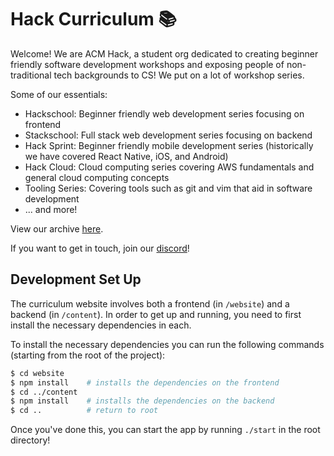 # Hack Curriculum 📚

Welcome! We are ACM Hack, a student org dedicated to creating beginner friendly software development workshops and exposing people of non-traditional tech backgrounds to CS! We put on a lot of workshop series. 

Some of our essentials:
- Hackschool: Beginner friendly web development series focusing on frontend
- Stackschool: Full stack web development series focusing on backend
- Hack Sprint: Beginner friendly mobile development series (historically we have covered React Native, iOS, and Android)
- Hack Cloud: Cloud computing series covering AWS fundamentals and general cloud computing concepts
- Tooling Series: Covering tools such as git and vim that aid in software development
- ... and more!

View our archive [here](https://hack.uclaacm.com/archive).

If you want to get in touch, join our [discord](https://discord.gg/3GSPECbCnE)!


## Development Set Up
The curriculum website involves both a frontend (in `/website`) and a backend (in `/content`). In order to get up and running, you need to first install the necessary dependencies in each. 

To install the necessary dependencies you can run the following commands (starting from the root of the project):

```sh
$ cd website
$ npm install    # installs the dependencies on the frontend
$ cd ../content
$ npm install    # installs the dependencies on the backend
$ cd ..          # return to root
```

Once you've done this, you can start the app by running `./start` in the root directory!
